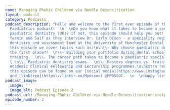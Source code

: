 ```yaml
---
name: Managing Phobic Children via Needle Desensitization
layout: podcast
category: Podcasts
podcast_description: "Hello and welcome to the first ever episode of the BITEsize
  Paediatrics podcast!  \n  \nDo you know what it takes to become a specialist in
  paediatric dentistry (UK)? If not, this episode should help you out!  \n  \nJoin
  Yasmin and Saif as they interview Dr. Carly Dixon - a speciality registrar in paediatric
  dentistry and assessment lead at the University of Manchester Dental School.\n\nIn
  this episode we cover topics such as:\n\n\\- Why choose paediatric dentistry in
  the first place?!  \n\\- Building your portfolio during dental school and postgraduate
  training.  \n\\- The career path taken to become a paediatric specialist and consultant.
  \ \n\\- Paediatric dentistry exams.  \n\\- Masters degrees vs. training posts.  \n\\-
  Academic Clinical Fellowship and Lectureship programmes.\n\nExtra resources to accompany
  this episode can be found on our [social media](https://www.instagram.com/mpdssoc/?hl=en)
  and [linktree](https://linktr.ee/Mpdssoc) @MPDSSOC.  \n  \nHappy listening!"
podcast_image:
  image: ''
  image_alt: Podcast Episode 2
podcast_url: /Managing-Phobic-Children-via-Needle-Desensitization-erctp8
episode_number: 2
---
```

